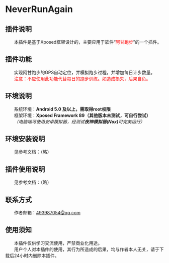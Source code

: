 # NeverRunAgain
## 插件说明
&emsp;&emsp;本插件是基于Xposed框架设计的，主要应用于软件“<font color="red">阿甘跑步</font>”的一个插件。  
## 插件功能
&emsp;&emsp;实现阿甘跑步的GPS自动定位，并模拟跑步过程，并增加每日计步数量。  
&emsp;&emsp;<font color="red">注意：不应使用此功能代替每日的跑步训练。如造成损失，后果自负。</font>
## 环境说明
&emsp;&emsp;系统环境：**Android 5.0 及以上，需取得root权限**  
&emsp;&emsp;框架环境：**Xposed Framework 89（其他版本未测试，可自行尝试）**  
&emsp;&emsp;_（电脑端可使用安卓模拟器，经测试<b>夜神模拟器(Nox)</b>可完美运行）_
## 环境安装说明
&emsp;&emsp;见参考文档：（略）  
## 插件使用说明
&emsp;&emsp;见参考文档：（略）  
## 联系方式
&emsp;&emsp;作者邮箱：[493987054@qq.com](mailto:493987054@qq.com)
## 使用须知
&emsp;&emsp;本插件仅供学习交流使用，严禁商业化用途。  
&emsp;&emsp;用户个人对本插件的使用，其行为所造成的后果，均与作者本人无关，请于下载后24小时内删除本插件。
